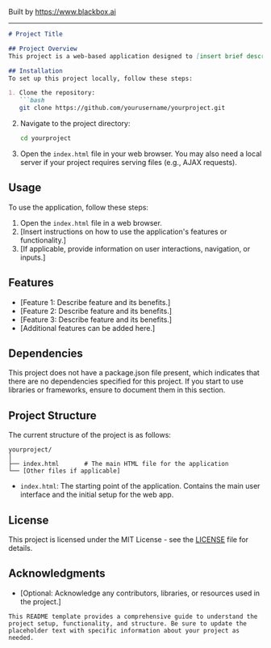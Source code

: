 
Built by https://www.blackbox.ai

---

```markdown
# Project Title

## Project Overview
This project is a web-based application designed to [insert brief description of what the project does]. The application provides [insert features or functionality]. It is built using standard web technologies and is designed to [insert target audience or purpose].

## Installation
To set up this project locally, follow these steps:

1. Clone the repository:
   ```bash
   git clone https://github.com/yourusername/yourproject.git
   ```
   
2. Navigate to the project directory:
   ```bash
   cd yourproject
   ```

3. Open the `index.html` file in your web browser. You may also need a local server if your project requires serving files (e.g., AJAX requests).

## Usage
To use the application, follow these steps:

1. Open the `index.html` file in a web browser.
2. [Insert instructions on how to use the application's features or functionality.]
3. [If applicable, provide information on user interactions, navigation, or inputs.]

## Features
- [Feature 1: Describe feature and its benefits.]
- [Feature 2: Describe feature and its benefits.]
- [Feature 3: Describe feature and its benefits.]
- [Additional features can be added here.]

## Dependencies
This project does not have a package.json file present, which indicates that there are no dependencies specified for this project. If you start to use libraries or frameworks, ensure to document them in this section.

## Project Structure
The current structure of the project is as follows:
```
yourproject/
│
├── index.html       # The main HTML file for the application
└── [Other files if applicable]
```
- `index.html`: The starting point of the application. Contains the main user interface and the initial setup for the web app.

## License
This project is licensed under the MIT License - see the [LICENSE](LICENSE) file for details.

## Acknowledgments
- [Optional: Acknowledge any contributors, libraries, or resources used in the project.]

```
This README template provides a comprehensive guide to understand the project setup, functionality, and structure. Be sure to update the placeholder text with specific information about your project as needed.
```
